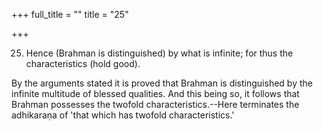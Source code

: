 +++
full_title = ""
title = "25"

+++


25. Hence (Brahman is distinguished) by what is infinite; for thus the characteristics (hold good).

By the arguments stated it is proved that Brahman is distinguished by the infinite multitude of blessed qualities. And this being so, it follows that Brahman possesses the twofold characteristics.--Here terminates the adhikaraṇa of 'that which has twofold characteristics.'

